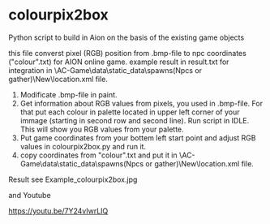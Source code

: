 # colourpix2box
Python script to build in Aion on the basis of the existing game objects 

this file converst pixel (RGB) position from .bmp-file to npc coordinates ("colour".txt) for AION online game.
example result in result.txt
<spot h="85" z="119.1266" y="1546.7086" x="1613.4429"/>
for integration in \AC-Game\data\static_data\spawns\(Npcs or gather)\New\location.xml file.

1. Modificate .bmp-file in paint.
2. Get information about RGB values from pixels, you used in .bmp-file. For that put each colour in palette located in upper left corner of your immage (starting in second row and second line). Run script in IDLE. This will show you RGB values from your palette.
3. Put game coordinates from your bottem left start point and adjust RGB values in colourpix2box.py and run it.
4. copy coordinates from "colour".txt and put it in \AC-Game\data\static_data\spawns\(Npcs or gather)\New\location.xml file.

Result see Example_colourpix2box.jpg

and Youtube

https://youtu.be/7Y24vIwrLIQ
